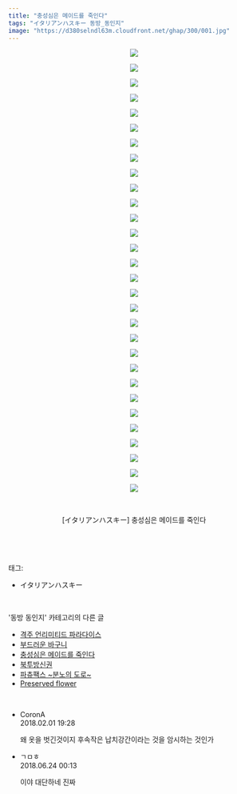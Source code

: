 ```yaml
---
title: "충성심은 메이드를 죽인다"
tags: "イタリアンハスキー 동방_동인지"
image: "https://d380selndl63m.cloudfront.net/ghap/300/001.jpg"
---
```

<div class="article">
<p style="text-align: center; clear: none; float: none;"><img src="{{ site.imgserver5 }}/ghap/300/001.jpg"/></p>
<p style="text-align: center; clear: none; float: none;"><img src="{{ site.imgserver5 }}/ghap/300/002.jpg"/></p>
<p style="text-align: center; clear: none; float: none;"><img src="{{ site.imgserver5 }}/ghap/300/003.jpg"/></p>
<p style="text-align: center; clear: none; float: none;"><img src="{{ site.imgserver5 }}/ghap/300/004.jpg"/></p>
<p style="text-align: center; clear: none; float: none;"><img src="{{ site.imgserver5 }}/ghap/300/005.jpg"/></p>
<p style="text-align: center; clear: none; float: none;"><img src="{{ site.imgserver5 }}/ghap/300/006.jpg"/></p>
<p style="text-align: center; clear: none; float: none;"><img src="{{ site.imgserver5 }}/ghap/300/007.jpg"/></p>
<p style="text-align: center; clear: none; float: none;"><img src="{{ site.imgserver5 }}/ghap/300/008.jpg"/></p>
<p style="text-align: center; clear: none; float: none;"><img src="{{ site.imgserver5 }}/ghap/300/009.jpg"/></p>
<p style="text-align: center; clear: none; float: none;"><img src="{{ site.imgserver5 }}/ghap/300/010.jpg"/></p>
<p style="text-align: center; clear: none; float: none;"><img src="{{ site.imgserver5 }}/ghap/300/011.jpg"/></p>
<p style="text-align: center; clear: none; float: none;"><img src="{{ site.imgserver5 }}/ghap/300/012.jpg"/></p>
<p style="text-align: center; clear: none; float: none;"><img src="{{ site.imgserver5 }}/ghap/300/013.jpg"/></p>
<p style="text-align: center; clear: none; float: none;"><img src="{{ site.imgserver5 }}/ghap/300/014.jpg"/></p>
<p style="text-align: center; clear: none; float: none;"><img src="{{ site.imgserver5 }}/ghap/300/015.jpg"/></p>
<p style="text-align: center; clear: none; float: none;"><img src="{{ site.imgserver5 }}/ghap/300/016.jpg"/></p>
<p style="text-align: center; clear: none; float: none;"><img src="{{ site.imgserver5 }}/ghap/300/017.jpg"/></p>
<p style="text-align: center; clear: none; float: none;"><img src="{{ site.imgserver5 }}/ghap/300/018.jpg"/></p>
<p style="text-align: center; clear: none; float: none;"><img src="{{ site.imgserver5 }}/ghap/300/019.jpg"/></p>
<p style="text-align: center; clear: none; float: none;"><img src="{{ site.imgserver5 }}/ghap/300/020.jpg"/></p>
<p style="text-align: center; clear: none; float: none;"><img src="{{ site.imgserver5 }}/ghap/300/021.jpg"/></p>
<p style="text-align: center; clear: none; float: none;"><img src="{{ site.imgserver5 }}/ghap/300/022.jpg"/></p>
<p style="text-align: center; clear: none; float: none;"><img src="{{ site.imgserver5 }}/ghap/300/023.jpg"/></p>
<p style="text-align: center; clear: none; float: none;"><img src="{{ site.imgserver5 }}/ghap/300/024.jpg"/></p>
<p style="text-align: center; clear: none; float: none;"><img src="{{ site.imgserver5 }}/ghap/300/025.jpg"/></p>
<p style="text-align: center; clear: none; float: none;"><img src="{{ site.imgserver5 }}/ghap/300/026.jpg"/></p>
<p style="text-align: center; clear: none; float: none;"><img src="{{ site.imgserver5 }}/ghap/300/027.jpg"/></p>
<p style="text-align: center; clear: none; float: none;"><img src="{{ site.imgserver5 }}/ghap/300/028.jpg"/></p>
<p style="text-align: center; clear: none; float: none;"><img src="{{ site.imgserver5 }}/ghap/300/029.jpg"/></p>
<p style="text-align: center; clear: none; float: none;"><img src="{{ site.imgserver5 }}/ghap/300/030.jpg"/></p>
<p style="text-align: center; clear: none; float: none;"><br/></p>
<p style="text-align: center; clear: none; float: none;">[イタリアンハスキー] 충성심은 메이드를 죽인다</p>
<p><br/></p>
</div><br/>
<div class="tagTrail">
<p>태그: </p>
<ul>
<li>イタリアンハスキー</li>
</ul>
</div><br/>
<div class="another">
<p>'동방 동인지' 카테고리의 다른 글</p>
<ul>
<li><a href="/ghap_302">격주 언리미티드 파라다이스</a></li>
<li><a href="/ghap_301">부드러운 바구니</a></li>
<li><a href="/ghap_300">충성심은 메이드를 죽인다</a></li>
<li><a href="/ghap_299">북투방신권</a></li>
<li><a href="/ghap_298">파츄팩스 ~분노의 도로~</a></li>
<li><a href="/ghap_297">Preserved flower</a></li>
</ul>
</div><br/>
<div class="cb_module cb_fluid">
<div class="cb_wrt cb_profile">
<div class="comment">
<ul>
<li class="cb_thumb_off" id="comment15189409">
<div class="cb_comment_area">
<div class="cb_info_area">
<div class="cb_section">
<span class="cb_nick_name">CoronA</span>
</div>
<div class="cb_section">
<span class="cb_date">2018.02.01 19:28 </span>
</div>
</div>
<div class="cb_dsc_comment">
<p class="cb_dsc">
											왜 옷을 벗긴것이지 후속작은 납치강간이라는 것을 암시하는 것인가
										</p>
</div>
</div></li>
<li class="cb_thumb_off" id="comment15275936">
<div class="cb_comment_area">
<div class="cb_info_area">
<div class="cb_section">
<span class="cb_nick_name">ㄱㅁㅎ</span>
</div>
<div class="cb_section">
<span class="cb_date">2018.06.24 00:13 </span>
</div>
</div>
<div class="cb_dsc_comment">
<p class="cb_dsc">
											이야 대단하네 진짜
										</p>
</div>
</div></li>
</ul>
</div>
</div><!-- commentList close -->
</div><br/>
